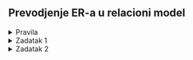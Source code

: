 ## Prevodjenje ER-a u relacioni model

<details>
  <summary> Pravila </summary> <br>
  
  - **Tip entiteta** se prevodi da bude **sema relacije**
  - Poveznik **n** naprema **1** se prevodi **prenosenjem kljuceva**
  - Kao rezultat zelimo skup sema relacija i skup ogranicenja
  - Bitno je ispisati sve seme relacija i sva medjurelaciona ogranicenja, ne treba obrazlozavati nista, redosled prevodjenja nije bitan 
  - Treba znati prevesti tipove entiteta, tipove poveznika sa svim mogucim kombinacijama kardinaliteta, gerundi, rekurzivni tipovi poveznika, isa hijerarhija, identifikacione zavisnosti. Trebamo znati **pravila za prevodjenje** ovoga.
  - Na testu dobijemo jedan ER dijagram i njega prevodimo.

  
</details>

<details>
  <summary> Zadatak 1 </summary> <br>
  
![image](https://user-images.githubusercontent.com/45834270/103576924-2a05f980-4ed4-11eb-9653-3f0ee367022e.png)

### Kako prevesti?
- Ne treba krenuti od tipova poveznika 
- Dobar savet je krenuti od tipova entiteta koji ka sebi nemaju tipove poveznika sa max kardinalitetom 1 (zato sto se 1 naprema n prevodi prenosenjem kljuceva a u tom trenutku ne znamo taj kljuc)
- Znaci krenuti od **tipa entiteta** takvog da su mu **svi poveznici maximalnog kardinaliteta N** (nema prenesenih kljuceva)

![image](https://user-images.githubusercontent.com/45834270/103577268-c29c7980-4ed4-11eb-83df-51ca834aebb7.png)

- Ako krenemo recimo od poveznika P_Y, potreban nam je kljuc i od P_X i od T_D, a nema smisla od njega da krenemo pa da racunamo i 10 drugih kljuceva ...
  
  
<br>
  
<details>
  <summary> Prenosenje kljuca </summary> <br>
  
<br>

  - Kada imamo situaciju 1-N, to se prevodi prenosenjem kljuceva.
  - U nasem primeru u T_A bi morali da prenesemo kljuc i od T_C, posto treba da znamo kljuc od T_C da bi preveli T_A, onda bas i nije dobro krenuti od T_A
  
![image](https://user-images.githubusercontent.com/45834270/103580519-a13e8c00-4eda-11eb-9ba8-e34eb269b1f6.png)

<br>
  
</details>
  

<br>
  
  - Za svaki tip entiteta se formira sema relacije pa tako i za T_C, prepisujemo sva obelezja vezana za njega, nema maksimalnih kardinaliteta 1 pa nema prenosenja kljuca, c1 podvuceno znaci c1 je primarni kljuc
- Ako imamo vise obelezja podvuceno, primarni kljuc je kompozitni kljuc sastavljen od svih podvucenih obelezja(ovo je vise napomena za projekat nego za kolokvijum 3 )

![image](https://user-images.githubusercontent.com/45834270/103581562-8b31cb00-4edc-11eb-9741-ccff10d724e2.png)


  - Kada prevodimo tip entiteta sa poveznikom ciji je maksimalni kardinalitet 1, to znaci da prevodimo tip poveznika ( u ovom primeru P_Q ) **prenosenjem kljuca N strane**, pored toga jos prenosimo u T_A i **obelezja iz poveznika** P_Q:

![image](https://user-images.githubusercontent.com/45834270/103582109-81f52e00-4edd-11eb-8cfb-24fcd9b8e3a2.png)

  - Necemo napisati c1 posto imamo dva tipa poveznika izmedju dva ista tipa eniteta, pa cemo zapisati c11 ( svako obelezje mora imati jedinstven naziv) 
  
  - c1 ne utice na kljuc kod T_A iz razloga sto imamo obican tip poveznika, kod indentifikacione zavinosti bi imalo uticaja

![image](https://user-images.githubusercontent.com/45834270/103582956-275cd180-4edf-11eb-911e-0940d05d54d7.png)

  - posto smo preneli kljuc moramo uvesti ogranicenje referencijalnog integriteta, svaki preneseni kljuc rezultuje jednim ogranicenjem referencijalnog integriteta, posto smo preneli samo jedan kljuc imamo jedno ogranicenje, da smo preneli 10 kljuceva imali bi 10 ogranicenja referencijalnog integriteta 

![image](https://user-images.githubusercontent.com/45834270/103583155-8884a500-4edf-11eb-8f91-57af8c9ad6ea.png)
  
  - Ono nam kaze da obelezje c11 iz T_A referencira vrednosti od obelezja c1 iz T_C. 
  
<br>
  
  - sledeci korak je da uvedemo **ogranicenja**  rezultovana **minimalnim kardinalitetom**

![image](https://user-images.githubusercontent.com/45834270/103583632-56277780-4ee0-11eb-9e81-a4002931ebb8.png)

  - zbog minimalnog kardinaliteta 1 u T_A sigurno moramo upisati vrednost za obelezje C11, tj u semi relacije T_A obelezje C11 ne sme da ima Null vrednost. 
  - ***PAZI***, ovo pravilo vazi zato sto nam je i maksimalni kardinalitet 1, da je max kardinalitet N pisalo bi se drugacije ogranicenje.
  - ***OVO VAZI SAMO ZA (1,1)!!!*** 
  - Minimalni kardinaliteti 0 ne izazivaju ogranicenja, ne moramo nista dodatno da pisemo.
  
<br>

- Sledeci korak je da prevedemo P_W, zbog maximalnih kardinaliteta N, N mi ga prevodimo kao **posebnu semu realcije**

![image](https://user-images.githubusercontent.com/45834270/103584437-9affde00-4ee1-11eb-93ea-27eacfa0fad7.png)

  - U semi relacije P_W imamo obelezja koja su preneseni kljucevi povezanih tipova entiteta, tj A1 i C1 i imamo W1 koje je povezano sa P_W, a kljuc dobijemo kao uniju kljuceva povezanih entiteta i dobijamo jedan kompozitni kljuc A1+C1

![image](https://user-images.githubusercontent.com/45834270/103584482-b23ecb80-4ee1-11eb-9041-094e76d540f6.png)

  - Nakon toga treba da dodamo ogranicenja referencijalnog integriteta, obratiti paznju ovde imamo dva prenesena kljuca to znaci imamo dva ogranicenja.

![image](https://user-images.githubusercontent.com/45834270/103584531-caaee600-4ee1-11eb-92d3-8471c8acf842.png)


  - Nakon toga proveravamo minimalne kardinalitete, sa strane T_C je nula to ignorisemo, sa strane T_A minimalni kardinalitet je 1 sto znaci da svaka pojav	a T_A mora da ucestvuje barem u jednoj pojavi P_W, zbog tog minimalnog kardinaliteta pisemo ogranicenje **INVERZNOG REFERENCIJALNOG INTEGRITETA** tj: 

![image](https://user-images.githubusercontent.com/45834270/103584569-ddc1b600-4ee1-11eb-949e-0a57bec775dd.png)

  - Bitno je napomenuti da ovo ogranicenje pisemo zato sto je **min kardinalitet 1 a max kardinalitet N** (zbog toga pisemo ovo ogranicenje, a ne not NULL ogranicenje). Ovo ogranicenje kaze da svaka vrednost unesena u T_A mora biti unesena i u P_W

<br>

  - Sada prevodimo ISA hijerarhiju iz razloga sto nam za sve ostalo trebaju kljucevi zbog minimalnih kardinaliteta 1
  - Kod prevodjenja ISA hijerarhije postoje 4 nacina, mi koristimo nacin da za **super klasu** napravimo **jednu semu relacije**, i za **svaku podklasu** pravimo **pojedinacnu semu relacije**, taj nacin je najlaksi i najlogicniji i uvodimo najmanje ogranicenja.
  - Savet za kolokvijum, kada krenemo da prevodimo ISU nemoj da prevedemo samo superklasu, nego vec kad smo se dotakli treba da prevedemo kompletno celu ISU sa podklasama. Da ne bi zaboravili neke uslove itd… 
  - Prvo prevedemo nadklasu i za nju uvdemo novu semu relacije, nemamo vezu gde je max kardinalitet 1 pa ne dodajemo nikakva druga obelezja. 

![image](https://user-images.githubusercontent.com/45834270/103586458-6beb6b80-4ee5-11eb-9161-5e3e257d0b27.png)

  - Svaku od podklasa prevedemo kao novu semu relacije. Kada prevodimo na ovaj nacin, sema relacije neke podklase mora da sadrzi i kljuc nadklase, pa pisemo i obelezje B1, **kljuc podklase je uvek preneseni kljuc iz nadklase**, jedna opcija za kljuc iz tog razloga je B1 a ekvivalentni kljuc je B11(za T_B1).

![image](https://user-images.githubusercontent.com/45834270/103586621-bff65000-4ee5-11eb-93fe-f2be197078fe.png)

<br>

  - sledeci korak je da uvedemo ogranicenja referencijalnog integriteta, preneseni kljuc nebitno zbog cega je nastao izaziva ogranicenja referencijalnog integriteta

![image](https://user-images.githubusercontent.com/45834270/103587731-3005d580-4ee8-11eb-9552-3c4794d53425.png)

  - Sada treba videti ogranicenja koja nastaju zbog kardinaliteta ISA hijerarhije, *minimalni kardinalitet* ISA hijerarhije moze biti nula ili 1 , *nula* je nesto sto smo zvali *nepotpuna ISA hijerarhija*, to znaci da mozemo pronaci osobu u sistemu koja nije student ni radnik a jeste osoba. 

![image](https://user-images.githubusercontent.com/45834270/103588041-b6221c00-4ee8-11eb-8238-6f758fc2efa6.png)

  - Minimalni kardinalitet 0 ne uvodi nikakvo novo ogranicenje, ali ako je minimalni kardinalitet 1 uvodi ogranicenje da je svaka pojava nadklase takodje i pojava neke od podklasa, to pisemo na sledeci nacin: 

![image](https://user-images.githubusercontent.com/45834270/103588094-cdf9a000-4ee8-11eb-9877-c5a18e36dcfd.png)

<br>

  - Posle toga nam preostaje da vidimo da li maksimalni kardinalitet uvodi neko ogranicenje. Ako je N kao u ovom primeru ne pisemo nista. Ako bi pisalo 1 za maksimalni kardinalitet **moramo pisati ogranicenje sa presekom**, u primeru sa studentom to bi izgeldalo ovako: 

![image](https://user-images.githubusercontent.com/45834270/103588291-2af55600-4ee9-11eb-8ac0-148127b9a0d7.png)

  - U ovom primeru zbog N max kardinalitet znaci nemamo dodatna ogranicenja.
  
  - Sada prevodimo P_X, posto su kardinaliteti N N prevodimo ga kao posebnu semu relacije. Da smo imali ka gerundu neki poveznik sa max kardinalitetom 1 morali bi da dodamo nova obelezja, ali u ovom slucaju svi max kardinaliteti su 1 pa nemamo taj slucaj.

![image](https://user-images.githubusercontent.com/45834270/103588367-54ae7d00-4ee9-11eb-8902-2f0bc7b1051c.png)

  - Ogranicenja referencijalnog integriteta se jos zovu i strani kljucevi.
  - T_D prevodimo: 
  
![image](https://user-images.githubusercontent.com/45834270/103588412-6b54d400-4ee9-11eb-84fa-f80a951859e5.png)

  - Prevodimo sada rekurzivni tip poveznika a gerund ostavljamo za kraj
  - P_D ima max kardinalitete N N pa to znaci da i za njega pravimo novu semu relacije, prenosimo kljuceve svih povezanih tipova entiteta, za jednu granu nam treba kljuc od T_D a takodje za drugu granu nam isto treba kljud od T_D, posto skup obelezja mora da ima jedinstvene vrednosti mi preimenujemo je D1 u D11, kljuc je kao kod svakog N N unija kljuceva povezanih

![image](https://user-images.githubusercontent.com/45834270/103588468-87f10c00-4ee9-11eb-89ca-144f7e8c9428.png)

  - Sada prevodimo P_Y:

![image](https://user-images.githubusercontent.com/45834270/103588507-a0612680-4ee9-11eb-9407-eb0958d1392e.png)

**OBRATITI PAZNJU!** Kod gerunda cemo dobijati ovako slozenije kljuceve:

![image](https://user-images.githubusercontent.com/45834270/103588548-b969d780-4ee9-11eb-8e22-2f8e22f74adc.png)

**OBRATITI I OVDE PAZNJU!** Ogranicenja se ne pisu na osnovu broja obelezja vec na onovu prenesenih kljuceva:

![image](https://user-images.githubusercontent.com/45834270/103588599-d4d4e280-4ee9-11eb-9351-b8110b58a25c.png)


</details>

<details>
  <summary> Zadatak 2 </summary> <br>
  
## Prevodjenje identifikacione zavisnosti 

![image](https://user-images.githubusercontent.com/45834270/103590554-73fbd900-4eee-11eb-9e70-87925a0e13c4.png)

  - Ako na testu ne pise kardinalitet (1,1) mi moramo da znamo koji je kardinalitet kod identifikacione zavisnosti, tj uvek je (1,1)
  - Posto je maksimalni kardinalitet 1 prenosimo kljuc tj u ovom primeru A1.
  - Kod skupa kljuceva imamo definiciju koja kaze da se kod slabog tipa entiteta ukljucuje kljuc jakog tipa entiteta.
  - Posto smo preneli kljuc pisemo standardno ogranicenje referencijalnog integriteta.
  - Zbog minimalnog kardinaliteta 1 pisemo null ogranicenje.

![image](https://user-images.githubusercontent.com/45834270/103590642-ad344900-4eee-11eb-9c4d-24aecb1ca77b.png)


</details>


